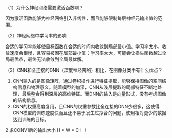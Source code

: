 （1）为什么神经网络需要激活函数咧？

因为激活函数能够为神经网络引入非线性，而且能够限制每层神经元输出值的范围。

（2）神经网络中学习率的影响

合适的学习率能够使目标函数在合适的时间内收敛到局部最小值。学习率太小，收敛速度会很慢，且容易被困在局部最小值；学习率太大，可能会让损失函数越过全局最优点，最终无法收敛到全局最优解。

（3）CNN和全连接的DNN（深度神经网络）相比，在图像分类中有什么优点？

1. CNN输入的是图像矩阵，通过卷积操作进行特征提取，能够保持图像的空间结构信息和物理意义。随着模型的加深，CNN从浅层提取的局部特征不断地处理，最后整合得到深层的高维特征。而DNN的输入是向量形式，没有考虑图像的结构信息。
2. CNN的权重高度复用，且CNN的权重参数比全连接的DNN少很多，这使得CNN模型的训练速度快而且还不易于发生过拟合的问题，使用相对更少的数据达到训练的目标。



2  求CONV1后的输出大小  H * W * C！！

